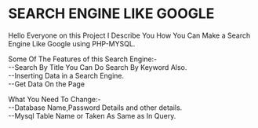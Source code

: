 # SEARCH ENGINE LIKE GOOGLE
Hello Everyone on this Project I Describe You How You Can Make a Search Engine Like Google using PHP-MYSQL.<br/>

Some Of The Features of this Search Engine:-<br/>
--Search By Title You Can Do Search By Keyword Also.<br/>
--Inserting Data in a Search Engine.<br/>
--Get Data On the Page<br/>

What You Need To Change:-<br/>
--Database Name,Password Details and other details.<br/>
--Mysql Table Name or Taken As Same as In Query.<br/>


